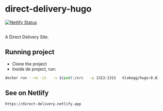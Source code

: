 # direct-delivery-hugo
[![Netlify Status](https://api.netlify.com/api/v1/badges/78f4c59e-d78f-44f1-9528-e044e03bb708/deploy-status)](https://app.netlify.com/sites/direct-delivery/deploys)

<br>
A Direct Delivery Site.

## Running project
- Clone the project
- Inside de project, run:
```zsh
docker run --rm -it   -v $(pwd):/src   -p 1313:1313   klakegg/hugo:0.83.1   server
```

## See on Netlify
```www
https://direct-delivery.netlify.app
```
